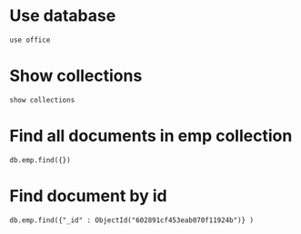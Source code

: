 # Use database
```
use office
```

# Show collections
```
show collections
```

# Find all documents in emp collection
```
db.emp.find({})
```

# Find document by id
```
db.emp.find({"_id" : ObjectId("602891cf453eab070f11924b")} )
```